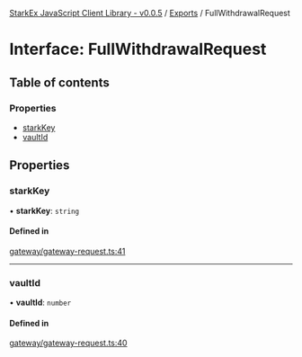 [StarkEx JavaScript Client Library - v0.0.5](../README.md) / [Exports](../modules.md) / FullWithdrawalRequest

# Interface: FullWithdrawalRequest

## Table of contents

### Properties

- [starkKey](FullWithdrawalRequest.md#starkkey)
- [vaultId](FullWithdrawalRequest.md#vaultid)

## Properties

### starkKey

• **starkKey**: `string`

#### Defined in

[gateway/gateway-request.ts:41](https://github.com/starkware-libs/starkex-js/blob/ed910a6/src/lib/gateway/gateway-request.ts#L41)

---

### vaultId

• **vaultId**: `number`

#### Defined in

[gateway/gateway-request.ts:40](https://github.com/starkware-libs/starkex-js/blob/ed910a6/src/lib/gateway/gateway-request.ts#L40)
